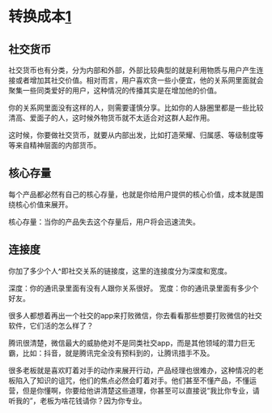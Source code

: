 # 转换成本[1]

## 社交货币

社交货币也有分类，分为内部和外部，外部比较典型的就是利用物质与用户产生连接或者增加其社交价值。相对而言，用户喜欢贪一些小便宜，他的关系网里面就会聚集一些同类爱好的用户，这种情况的传播其实是在增加他的价值。

你的关系网里面没有这样的人，则需要谨慎分享。比如你的人脉圈里都是一些比较清高、爱面子的人，这时候外物货币就不太适合对这群人起作用。

这时候，你要做社交货币，就要从内部出发，比如打造荣耀、归属感、等级制度等等来自精神层面的内部货币。

## 核心存量

每个产品都必然有自己的核心存量，也就是你给用户提供的核心价值，成本就是围绕核心价值来展开。

核心存量：当你的产品失去这个存量后，用户将会迅速流失。

## 连接度

你加了多少个人^即社交关系的链接度，这里的连接度分为深度和宽度。

深度：你的通讯录里面有没有人跟你关系很好。
宽度：你的通讯录里面有多少个好友。

很多人都想着再出一个社交的app来打败微信，你去看看那些想要打败微信的社交软件，它们活的怎么样了？

腾讯很清楚，微信最大的威胁绝对不是同类社交app，而是其他领域的潜力巨无霸，比如：抖音，就是腾讯完全没有预料到的，让腾讯措手不及。

很多老板就是喜欢盯着对手的动作来展开行动，产品经理也很难办，这种情况的老板陷入了知识的诅咒，他们的焦点必然会盯着对手。他们甚至不懂产品，不懂运营，但是你懂啊，你要给他讲清楚这些道理，你甚至可以直接说“我比你专业，请听我的”，老板为啥花钱请你？因为你专业。


[1]: http://www.woshipm.com/pmd/3431686.html
